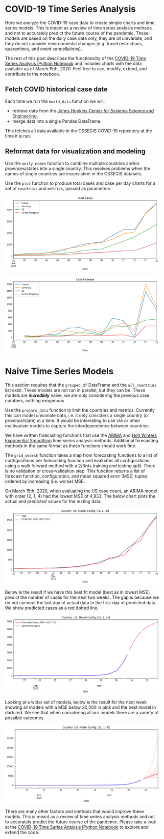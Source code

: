 # COVID-19 Time Series Analysis

Here we analyze the COVID-19 case data to create simple charts and time series models. This is meant as a review of time series analysis methods and not to accurately predict the future course of the pandemic. These models are based on the daily case data only, they are all univariate, and they do not consider environmental changes (e.g. travel restrictions, quarantines, and event cancellations).

The rest of this post describes the functionality of the [COVID-19 Time Series Analysis IPython Notebook](https://github.com/pld/covid-19-time-series-analysis/blob/master/covid-19-time-series-analysis.ipynb) and includes charts with the data available as of March 15th, 2020. Feel free to use, modify, extend, and contribute to the notebook.

## Fetch COVID historical case date

Each time we run the `build_data` function we will:

* retrieve data from the [Johns Hopkins Center for Systems Science and Engineering](https://github.com/CSSEGISandData/),
* merge data into a single Pandas DataFrame.

This fetches all data available in the CSSEGIS COVID-19 repository at the time it is run.

## Reformat data for visualization and modeling

Use the `unify_names` function to combine multiple countries and/or provinces/states into a single country. This resolves problems when the names of single countries are inconsistent in the CSSEGIS datasets.

Use the `plot` function to produce total cases and case per day charts for a set of `countries` and `metrics`, passed as parameters.

![Total Cases](assets/images/2020-03-15/total-cases.png)

![Case Increase](assets/images/2020-03-15/case-increase.png)

# Naive Time Series Models

This section requires that the `grouped_df` DataFrame and the `all_countries` list exist. These models are not run in parallel, but they can be. These models are _**incredibly**_ naive, we are only considering the previous case numbers, nothing exogenous.

Use the `prepare_data` function to limit the countries and metrics. Currently this can model univariate data, i.e. it only considers a single country (or province/state) at a time. It would be interesting to use `VAR` or other multivariate models to capture the interdependence between countries.

We have written forecasting functions that use the [ARIMA](https://en.wikipedia.org/wiki/Autoregressive_integrated_moving_average) and [Holt Winters Exponential Smoothing](https://en.wikipedia.org/wiki/Exponential_smoothing) time series analysis methods. Additional forecasting methods in the same format as these functions should work fine.

The `grid_search` function takes a map from forecasting functions to a list of configurations per forecasting function and evaluates all configurations using a walk forward method with a 2/3rds training and testing split. There is no validation or cross-validation step. This function returns a list of forecast function, configuration, and mean squared error (MSE) tuples ordered by increasing (i.e. worse) MSE.

On March 15th, 2020, when evaluating the US case count, an ARIMA model with order (2, 1, 4) had the lowest MSE of 4,933. The below chart plots the actual and predicted values for the testing data.

![ARIMA best fit](assets/images/2020-03-15/best-model-test-fit.png)

Below is the result if we have this best fit model (best as in lowest MSE) predict the number of cases for the next two weeks. The gap is because we do not connect the last day of actual data to the first day of predicted data. We show predicted cases as a red dotted line.

![Models](assets/images/2020-03-15/best-model.png)

Looking at a wider set of models, below is the result for the next week showing all models with a MSE below 20,000 in pink and the best model in dark red. We see that when considering all our models there are a variety of possible outcomes.

![Predictive](assets/images/2020-03-15/high-mse-models.png)

There are many other factors and methods that would improve these models. This is meant as a review of time series analysis methods and not to accurately predict the future course of the pandemic. Please take a look at the [COVID-19 Time Series Analysis IPython Notebook](https://github.com/pld/covid-19-time-series-analysis/blob/master/covid-19-time-series-analysis.ipynb) to explore and extend the code.
